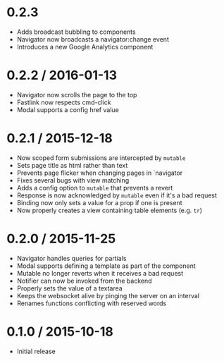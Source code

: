 # 0.2.3

  * Adds broadcast bubbling to components
  * Navigator now broadcasts a navigator:change event
  * Introduces a new Google Analytics component

# 0.2.2 / 2016-01-13

  * Navigator now scrolls the page to the top
  * Fastlink now respects cmd-click
  * Modal supports a config href value

# 0.2.1 / 2015-12-18

  * Now scoped form submissions are intercepted by `mutable`
  * Sets page title as html rather than text
  * Prevents page flicker when changing pages in `navigator
  * Fixes several bugs with view matching
  * Adds a config option to `mutable` that prevents a revert
  * Response is now acknowledged by `mutable` even if it's a bad request
  * Binding now only sets a value for a prop if one is present
  * Now properly creates a view containing table elements (e.g. `tr`)

# 0.2.0 / 2015-11-25

  * Navigator handles queries for partials
  * Modal supports defining a template as part of the component
  * Mutable no longer reverts when it receives a bad request
  * Notifier can now be invoked from the backend
  * Properly sets the value of a textarea
  * Keeps the websocket alive by pinging the server on an interval
  * Renames functions conflicting with reserved words

# 0.1.0 / 2015-10-18

  * Initial release
